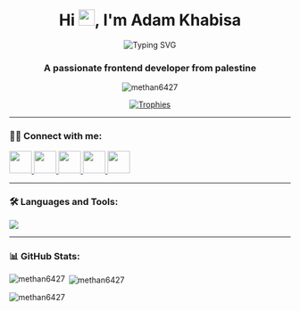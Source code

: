 <h1 align="center">Hi <img src="https://github.com/TheDudeThatCode/TheDudeThatCode/blob/master/Assets/wave.gif" width="29px">, I'm Adam Khabisa</h1>
<p align="center">
  <img src="https://readme-typing-svg.herokuapp.com?font=Fira+Code&size=22&pause=1000&color=F7971E&center=true&vCenter=true&width=435&lines=Frontend+Dev+%F0%9F%92%BB;React+Lover+⚛%EF%B8%8F;Game+Dev+in+Unity+%F0%9F%8E%AE;Always+learning+%E2%9C%8C%EF%B8%8F" alt="Typing SVG" />
</p>

<h3 align="center">A passionate frontend developer from palestine</h3>

<p align="center">
  <img src="https://komarev.com/ghpvc/?username=methan6427&label=Profile%20views&color=orange&style=flat-square" alt="methan6427" />
</p>

<p align="center">
  <a href="https://github.com/ryo-ma/github-profile-trophy">
    <img src="https://github-profile-trophy.vercel.app/?username=methan6427&theme=algolia&margin-w=10" alt="Trophies" />
  </a>
</p>

---

### 🧑‍💻 Connect with me:
<p align="left">
  <a href="https://linkedin.com/in/adam khabisa" target="blank">
    <img src="https://skillicons.dev/icons?i=linkedin" width="40" />
  </a>
  <a href="https://fb.com/adam khabisa" target="blank">
    <img src="https://skillicons.dev/icons?i=facebook" width="40" />
  </a>
  <a href="https://instagram.com/methan6427" target="blank">
    <img src="https://skillicons.dev/icons?i=instagram" width="40" />
  </a>
  <a href="https://www.youtube.com/c/@methan6427" target="blank">
    <img src="https://skillicons.dev/icons?i=youtube" width="40" />
  </a>
  <a href="https://discord.gg/methan6427" target="blank">
    <img src="https://skillicons.dev/icons?i=discord" width="40" />
  </a>
</p>

---

### 🛠️ Languages and Tools:
<p align="left">
  <img src="https://skillicons.dev/icons?i=html,css,js,react,java,python,nodejs,unity" />
</p>

---

### 📊 GitHub Stats:

<p><img align="left" src="https://github-readme-stats.vercel.app/api/top-langs?username=methan6427&show_icons=true&locale=en&layout=compact&theme=tokyonight" alt="methan6427" /></p>

<p>&nbsp;<img align="center" src="https://github-readme-stats.vercel.app/api?username=methan6427&show_icons=true&locale=en&theme=tokyonight" alt="methan6427" /></p>

<p><img align="center" src="https://github-readme-streak-stats.herokuapp.com/?user=methan6427&theme=tokyonight" alt="methan6427" /></p>
